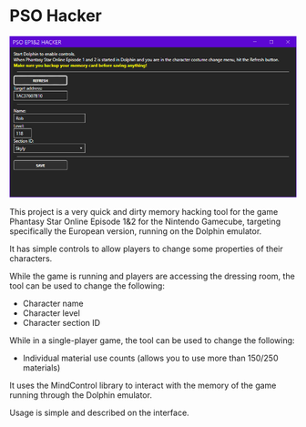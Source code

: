 ﻿# PSO Hacker

![Preview](./preview.png)

This project is a very quick and dirty memory hacking tool for the game Phantasy Star Online Episode 1&2 for the Nintendo Gamecube, targeting specifically the European version, running on the Dolphin emulator.

It has simple controls to allow players to change some properties of their characters.

While the game is running and players are accessing the dressing room, the tool can be used to change the following:
- Character name
- Character level
- Character section ID

While in a single-player game, the tool can be used to change the following:
- Individual material use counts (allows you to use more than 150/250 materials)

It uses the MindControl library to interact with the memory of the game running through the Dolphin emulator.

Usage is simple and described on the interface.
